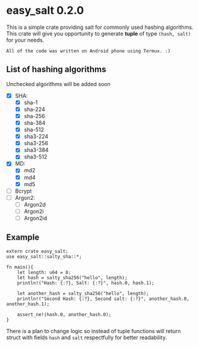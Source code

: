 # easy_salt 0.2.0

This is a simple crate providing salt for commonly used hashing algorithms.
This crate will give you opportunity to generate **tuple** of type `(hash, salt)` for your needs.

`All of the code was written on Android phone using Termux. :)`

## List of hashing algorithms
Unchecked algorithms will be added soon
 - [x] SHA:
     - [x] sha-1
     - [x] sha-224
     - [x] sha-256
     - [x] sha-384
     - [x] sha-512
     - [x] sha3-224
     - [x] sha3-256
     - [x] sha3-384
     - [x] sha3-512
 - [x] MD:
     - [x] md2
     - [x] md4
     - [x] md5
 - [ ] Bcrypt
 - [ ] Argon2:
     - [ ] Argon2d
     - [ ] Argon2i
     - [ ] Argon2id

## Example
 ```
 extern crate easy_salt;
 use easy_salt::salty_sha::*;

 fn main(){
     let length: u64 = 8;
     let hash = salty_sha256("hello", length);
     println!("Hash: {:?}, Salt: {:?}", hash.0, hash.1);

     let another_hash = salty_sha256("hello", length);
     println!("Second Hash: {:?}, Second salt: {:?}", another_hash.0, another_hash.1);

     assert_ne!(hash.0, another_hash.0);
 }
 ```

There is a plan to change logic so instead of tuple functions will return struct with fields `hash` and `salt` respectfully for better readability.

